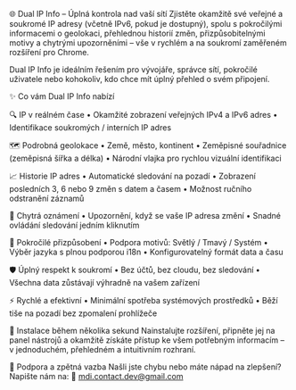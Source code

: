 🌐 Dual IP Info – Úplná kontrola nad vaší sítí
Zjistěte okamžitě své veřejné a soukromé IP adresy (včetně IPv6, pokud je dostupný), spolu s pokročilými informacemi o geolokaci, přehlednou historií změn, přizpůsobitelnými motivy a chytrými upozorněními – vše v rychlém a na soukromí zaměřeném rozšíření pro Chrome.

Dual IP Info je ideálním řešením pro vývojáře, správce sítí, pokročilé uživatele nebo kohokoliv, kdo chce mít úplný přehled o svém připojení.

✨ Co vám Dual IP Info nabízí

🔍 IP v reálném čase
• Okamžité zobrazení veřejných IPv4 a IPv6 adres
• Identifikace soukromých / interních IP adres

🗺️ Podrobná geolokace
• Země, město, kontinent
• Zeměpisné souřadnice (zeměpisná šířka a délka)
• Národní vlajka pro rychlou vizuální identifikaci

📈 Historie IP adres
• Automatické sledování na pozadí
• Zobrazení posledních 3, 6 nebo 9 změn s datem a časem
• Možnost ručního odstranění záznamů

📣 Chytrá oznámení
• Upozornění, když se vaše IP adresa změní
• Snadné ovládání sledování jedním kliknutím

🎨 Pokročilé přizpůsobení
• Podpora motivů: Světlý / Tmavý / Systém
• Výběr jazyka s plnou podporou i18n
• Konfigurovatelný formát data a času

🛡️ Úplný respekt k soukromí
• Bez účtů, bez cloudu, bez sledování
• Všechna data zůstávají výhradně na vašem zařízení

⚡ Rychlé a efektivní
• Minimální spotřeba systémových prostředků
• Běží tiše na pozadí bez zpomalení prohlížeče

🚀 Instalace během několika sekund
Nainstalujte rozšíření, připněte jej na panel nástrojů a okamžitě získáte přístup ke všem potřebným informacím – v jednoduchém, přehledném a intuitivním rozhraní.

🤝 Podpora a zpětná vazba
Našli jste chybu nebo máte nápad na zlepšení? Napište nám na:
📧 mdi.contact.dev@gmail.com
